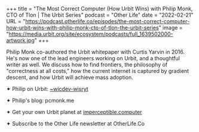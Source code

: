 +++
title = "The Most Correct Computer (How Urbit Wins) with Philip Monk, CTO of Tlon | The Urbit Series"
podcast = "Other Life"
date = "2022-02-21"
URL = "https://podcast.otherlife.co/episodes/the-most-correct-computer-how-urbit-wins-with-philip-monk-cto-of-tlon-the-urbit-series"
image = "https://media.urbit.org/site/ecosystem/podcasts/full_1639502000-artwork.jpg"
+++

Philip Monk co-authored the Urbit whitepaper with Curtis Yarvin in 2016. He's now one of the lead engineers working on Urbit, and a thoughtful writer as well. We discuss how to find frontiers, the philosophy of "correctness at all costs," how the current internet is captured by gradient descent, and how Urbit will achieve mass adoption.

✦ Philip on Urbit: [~wicdev-wisryt](https://urbit.org/ids/~wicdev-wisryt)

✦ Philip's blog: pcmonk.me

✦ Get your own Urbit planet at [imperceptible.computer](https://imperceptible.computer)

✦ Subscribe to the Other Life newsletter at OtherLife.Co